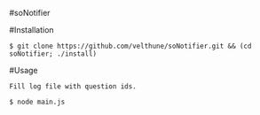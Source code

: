 #soNotifier

#Installation

	$ git clone https://github.com/velthune/soNotifier.git && (cd soNotifier; ./install)

#Usage

	Fill log file with question ids.	

	$ node main.js



